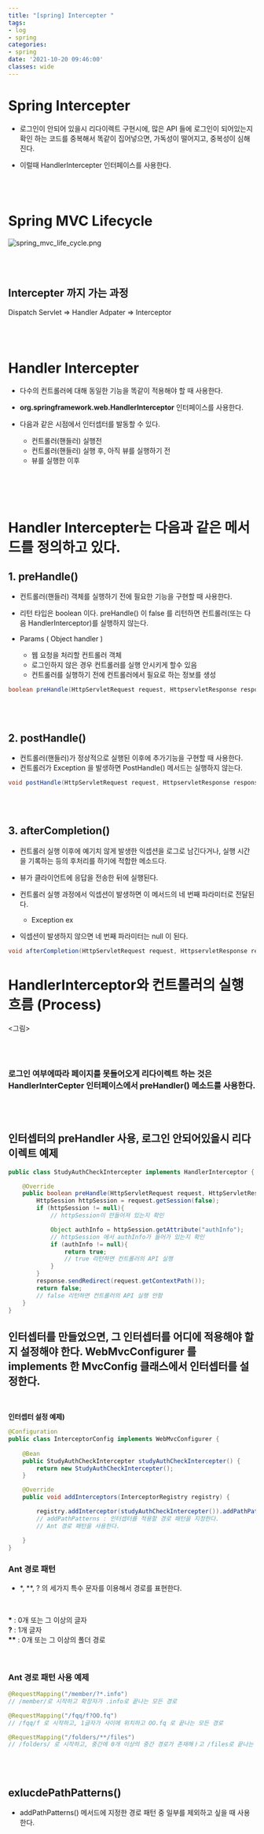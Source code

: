 ```yaml
---
title: "[spring] Intercepter "
tags:
- log
- spring
categories:
- spring
date: '2021-10-20 09:46:00'
classes: wide
---
```


# Spring Intercepter
- 로그인이 안되어 있을시 리다이렉트 구현시에, 많은 API 들에 로그인이 되어있는지 확인 하는 코드를 중복해서 똑같이 집어넣으면, 가독성이 떨어지고, 중복성이 심해진다.

- 이럴때 HandlerIntercepter 인터페이스를 사용한다.

<br/>
<br/>

# Spring MVC Lifecycle
![spring_mvc_life_cycle.png](/assets\image\posts_image/spring_mvc_life_cycle.png)

<br/>
<br/>

## Intercepter 까지 가는 과정
Dispatch Servlet => Handler Adpater => Interceptor

<br/>
<br/>


# Handler Intercepter
- 다수의 컨트롤러에 대해 동일한 기능을 똑같이 적용해야 할 때 사용한다.

- **org.springframework.web.HandlerInterceptor** 인터페이스를 사용한다.

- 다음과 같은 시점에서 인터셉터를 발동할 수 있다.
   - 컨트롤러(핸들러) 실행전
   - 컨트롤러(핸들러) 실행 후, 아직 뷰를 실행하기 전
   - 뷰를 실행한 이후


<br/>
<br/>
<br/>

# Handler Intercepter는 다음과 같은 메서드를 정의하고 있다.

## 1. preHandle()
- 컨트롤러(핸들러) 객체를 실행하기 전에 필요한 기능을 구현할 때 사용한다.
- 리턴 타입은 boolean 이다. preHandle() 이 false 를 리턴하면 컨트롤러(또는 다음 HandlerInterceptor)를 실행하지 않는다.

- Params ( Object handler ) 
  - 웹 요청을 처리할 컨트롤러 객체
  - 로그인하지 않은 경우 컨트롤러를 실행 안시키게 할수 있음
  - 컨트롤러를 실행하기 전에 컨트롤러에서 필요로 하는 정보를 생성

```java
boolean preHandle(HttpServletRequest request, HttpservletResponse response, Object handler) throws Exception;
```


<br/>
<br/>

## 2. postHandle()
- 컨트롤러(핸들러)가 정상적으로 실행된 이후에 추가기능을 구현할 때 사용한다.
- 컨트롤러가 Exception 을 발생하면 PostHandle() 메서드는 실행하지 않는다.

```java
void postHandle(HttpServletRequest request, HttpservletResponse response, Object handler, ModelAndView modelAndView) throws Exception;
```

<br/>
<br/>

## 3. afterCompletion()
- 컨트롤러 실행 이후에 예기치 않게 발생한 익셉션을 로그로 남긴다거나, 실행 시간을 기록하는 등의 후처리를 하기에 적합한 메소드다.

- 뷰가 클라이언트에 응답을 전송한 뒤에 실행된다.

- 컨트롤러 실행 과정에서 익셉션이 발생하면 이 메서드의 네 번째 파라미터로 전달된다.
  - Exception ex

- 익셉션이 발생하지 않으면 네 번째 파라미터는 null 이 된다.


```java
void afterCompletion(HttpServletRequest request, HttpservletResponse response, Object handler, Exception ex) throws Exception;
```



# HandlerInterceptor와 컨트롤러의 실행 흐름 (Process)
<그림>


<br/>
<br/>

### 로그인 여부에따라 페이지를 못들어오게 리다이렉트 하는 것은 **HandlerInterCepter 인터페이스에서 preHandler() 메소드를 사용한다.**

<br/>
<br/>

## 인터셉터의 preHandler 사용, 로그인 안되어있을시 리다이렉트 예제
```java
public class StudyAuthCheckIntercepter implements HandlerInterceptor {

    @Override
    public boolean preHandle(HttpServletRequest request, HttpServletResponse response, Object handler) throws Exception {
        HttpSession httpSession = request.getSession(false);
        if (httpSession != null){
            // httpSession이 만들어져 있는지 확인

            Object authInfo = httpSession.getAttribute("authInfo");
            // httpSession 에서 authInfo가 들어가 있는지 확인
            if (authInfo != null){
                return true;
                // true 리턴하면 컨트롤러의 API 실행
            }
        }
        response.sendRedirect(request.getContextPath());
        return false;
        // false 리턴하면 컨트롤러의 API 실행 안함
    }
}
```


## 인터셉터를 만들었으면, 그 인터셉터를 어디에 적용해야 할지 설정해야 한다. **WebMvcConfigurer 를 implements 한 MvcConfig 클래스에서 인터셉터를 설정한다.**
<br/>

**인터셉터 설정 예제)**
```java
@Configuration
public class InterceptorConfig implements WebMvcConfigurer {
	
	@Bean
	public StudyAuthCheckIntercepter studyAuthCheckIntercepter() {
		return new StudyAuthCheckIntercepter();
	}

	@Override
	public void addInterceptors(InterceptorRegistry registry) {

		registry.addInterceptor(studyAuthCheckIntercepter()).addPathPatterns("/api/back/board/**");
		// addPathPatterns : 인터셉터를 적용할 경로 패턴을 지정한다.
		// Ant 경로 패턴을 사용한다.

    }
}
```

### Ant 경로 패턴
- *, **, ? 의 세가지 특수 문자를 이용해서 경로를 표현한다.

<br/>

**\*** \: 0개 또는 그 이상의 글자  
**?** : 1개 글자  
**\*\*** : 0개 또는 그 이상의 폴더 경로

<br/>

### Ant 경로 패턴 사용 예제
```java
@RequestMapping("/member/?*.info")
// /member/로 시작하고 확장자가 .info로 끝나는 모든 경로

@RequestMapping("/fqq/f?OO.fq")
// /fqq/f 로 시작하고, 1글자가 사이에 위치하고 OO.fq 로 끝나는 모든 경로

@RequestMapping("/folders/**/files")
// /folders/ 로 시작하고, 중간에 0개 이상의 중간 경로가 존재해ㅏ고 /files로 끝나는 모든 경로. 예를 들어 /folder/files, /folders/1/2/3/files 등등..
```

<br/>
<br/>

## exlucdePathPatterns()
- addPathPatterns() 메서드에 지정한 경로 패턴 중 일부를 제외하고 싶을 때 사용한다.